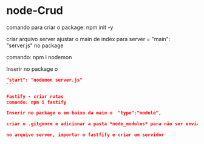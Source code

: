 # node-Crud

comando para criar o package: 
npm init -y 

criar arquivo server ajustar o main de index para server = "main": "server.js" no package

comando: 
npm i nodemon

Inserir no package o   
````json
"start": "nodemon server.js"
```

Fastify - criar rotas 
comando: npm i fastify

Inserir no package o em baixo da main o  "type":"module",

criar o .gitgnore e adicionar a pasta *node_modules* para não ser enviada ao repositorio

no arquivo server, importar o fastfify e criar um servidor

